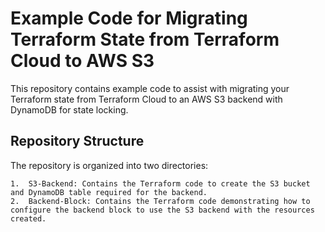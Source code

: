 # Example Code for Migrating Terraform State from Terraform Cloud to AWS S3

This repository contains example code to assist with migrating your Terraform state from Terraform Cloud to an AWS S3 backend with DynamoDB for state locking.

## Repository Structure

The repository is organized into two directories:

	1.	S3-Backend: Contains the Terraform code to create the S3 bucket and DynamoDB table required for the backend.
	2.	Backend-Block: Contains the Terraform code demonstrating how to configure the backend block to use the S3 backend with the resources created.